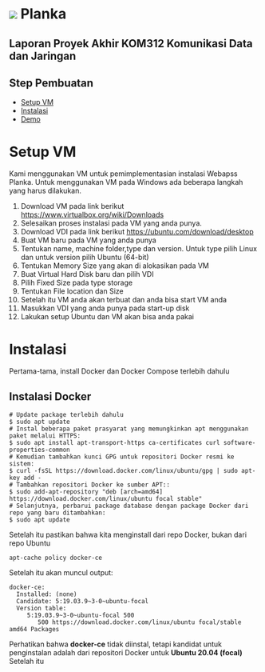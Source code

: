 # ![](webapp/public/favicon-32x32.png) Planka

## Laporan Proyek Akhir KOM312 Komunikasi Data dan Jaringan

## Step Pembuatan
- [Setup VM](#Setup-VM)
- [Instalasi](#Instalasi)
- [Demo](#Demo)

# Setup VM
Kami menggunakan VM untuk pemimplementasian instalasi Webapss Planka. Untuk menggunakan VM pada Windows ada beberapa langkah yang harus dilakukan. 
1. Download VM pada link berikut https://www.virtualbox.org/wiki/Downloads
2. Selesaikan proses instalasi pada VM yang anda punya. 
3. Download VDI pada link berikut https://ubuntu.com/download/desktop
4. Buat VM baru pada VM yang anda punya 
5. Tentukan name, machine folder,type dan version. Untuk type pilih Linux dan untuk version pilih Ubuntu (64-bit)
6. Tentukan Memory Size yang akan di alokasikan pada VM 
7. Buat Virtual Hard Disk baru dan pilih VDI 
8. Pilih Fixed Size pada type storage
9. Tentukan File location dan Size 
10. Setelah itu VM anda akan terbuat dan anda bisa start VM anda
11. Masukkan VDI yang anda punya pada start-up disk
12. Lakukan setup Ubuntu dan VM akan bisa anda pakai

# Instalasi
Pertama-tama, install Docker dan Docker Compose terlebih dahulu
## Instalasi Docker
```
# Update package terlebih dahulu
$ sudo apt update
# Instal beberapa paket prasyarat yang memungkinkan apt menggunakan paket melalui HTTPS:
$ sudo apt install apt-transport-https ca-certificates curl software-properties-common
# Kemudian tambahkan kunci GPG untuk repositori Docker resmi ke sistem:
$ curl -fsSL https://download.docker.com/linux/ubuntu/gpg | sudo apt-key add -
# Tambahkan repositori Docker ke sumber APT::
$ sudo add-apt-repository "deb [arch=amd64] https://download.docker.com/linux/ubuntu focal stable"
# Selanjutnya, perbarui package database dengan package Docker dari repo yang baru ditambahkan:
$ sudo apt update
```
Setelah itu pastikan bahwa kita menginstall dari repo Docker, bukan dari repo Ubuntu
```
apt-cache policy docker-ce
```
Setelah itu akan muncul output:
```
docker-ce:
  Installed: (none)
  Candidate: 5:19.03.9~3-0~ubuntu-focal
  Version table:
     5:19.03.9~3-0~ubuntu-focal 500
        500 https://download.docker.com/linux/ubuntu focal/stable amd64 Packages
```
Perhatikan bahwa **docker-ce** tidak diinstal, tetapi kandidat untuk penginstalan adalah dari repositori Docker untuk **Ubuntu 20.04 (focal)**
Setelah itu



 
